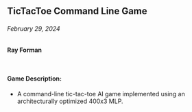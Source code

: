 ## TicTacToe Command Line Game
###### February 29, 2024
**Ray Forman**

</br>

#### Game Description:
- A command-line tic-tac-toe AI game implemented using an architecturally optimized 400x3 MLP.
